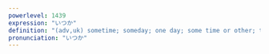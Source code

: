 ```yaml
---
powerlevel: 1439
expression: "いつか"
definition: "(adv,uk) sometime; someday; one day; some time or other; the other day; in due course; in time"
pronunciation: "いつか"
---
```

